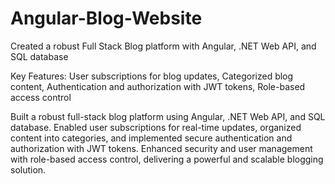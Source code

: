 # Angular-Blog-Website

Created a robust Full Stack Blog platform with Angular, .NET Web API, and SQL
database

Key Features: User subscriptions for blog updates, Categorized blog content,
Authentication and authorization with JWT tokens, Role-based access control

Built a robust full-stack blog platform using Angular, .NET Web API, and SQL database. Enabled user subscriptions for real-time updates, organized content into categories, and implemented secure authentication and authorization with JWT tokens. Enhanced security and user management with role-based access control, delivering a powerful and scalable blogging solution.



